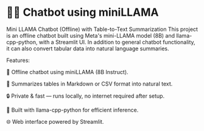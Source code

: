 # 🤖🦙 Chatbot using miniLLAMA
Mini LLAMA Chatbot (Offline) with Table-to-Text Summarization This project is an offline chatbot built using Meta's mini-LLAMA model (8B) and llama-cpp-python, with a Streamlit UI. In addition to general chatbot functionality, it can also convert tabular data into natural language summaries.

Features:

💬 Offline chatbot using miniLLAMA (8B Instruct).

🧠 Summarizes tables in Markdown or CSV format into natural text.

🔒 Private & fast — runs locally, no internet required after setup.

🧊 Built with llama-cpp-python for efficient inference.

🌐 Web interface powered by Streamlit.
